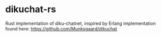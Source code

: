 dikuchat-rs
===========

Rust implementation of diku-chatnet, inspired by Erlang implementation found
here: https://github.com/Munksgaard/dikuchat
